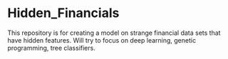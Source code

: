 # Hidden_Financials
This repository is for creating a model on strange financial data sets that have hidden features. Will try to focus on deep learning, genetic programming, tree classifiers.
